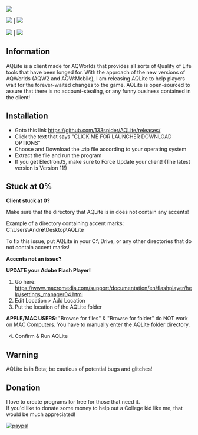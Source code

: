 ![](https://i.imgur.com/NCNQGTx.png)

![](https://i.imgur.com/Zs1AWgC.png)  |  ![](https://i.imgur.com/gJ3RcVS.png)

![](https://i.imgur.com/M8S4tj1.png)  |  ![](https://i.imgur.com/YPtvDRA.png)


## Information

AQLite is a client made for AQWorlds that provides all sorts of Quality of Life tools that have been longed for. With the approach of the new versions of AQWorlds (AQW2 and AQW:Mobile), I am releasing AQLite to help players wait for the forever-waited changes to the game. AQLite is open-sourced to assure that there is no account-stealing, or any funny business contained in the client!



## Installation
* Goto this link https://github.com/133spider/AQLite/releases/
* Click the text that says "CLICK ME FOR LAUNCHER DOWNLOAD OPTIONS"
* Choose and Download the .zip file according to your operating system
* Extract the file and run the program
* If you get ElectronJS, make sure to Force Update your client! (The latest version is Version 11!)

## Stuck at 0%
**Client stuck at 0?**

Make sure that the directory that AQLite is in does not contain any accents!

Example of a directory containing accent marks: C:\Users\Andr**é**\Desktop\AQLite

To fix this issue, put AQLite in your C:\ Drive, or any other directories that do not contain accent marks!

**Accents not an issue?**

**UPDATE your Adobe Flash Player!**

1. Go here: https://www.macromedia.com/support/documentation/en/flashplayer/help/settings_manager04.html
2. Edit Location > Add Location
3. Put the location of the AQLite folder

**APPLE/MAC USERS**: "Browse for files" & "Browse for folder" do NOT work on MAC Computers. You have to manually enter the AQLite folder directory.

4. Confirm & Run AQLite

## Warning
AQLite is in Beta; be cautious of potential bugs and glitches!

## Donation
I love to create programs for free for those that need it.    
If you'd like to donate some money to help out a College kid like me, that would be much appreciated!

[![paypal](https://www.paypalobjects.com/en_US/i/btn/btn_donateCC_LG.gif)](https://www.paypal.me/133spider)